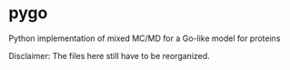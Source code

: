 pygo
====

Python implementation of mixed MC/MD for a Go-like model for proteins

Disclaimer: The files here still have to be reorganized.
